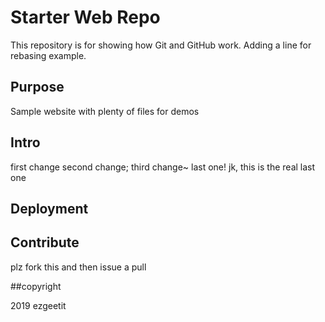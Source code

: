 # Starter Web Repo

This repository is for showing how Git and GitHub work. Adding a line for rebasing example.

## Purpose

Sample website with plenty of files for demos

## Intro 
first change
second change;
third change~
last one!
jk, this is the real last one

## Deployment

## Contribute 

plz fork this and then issue a pull

##copyright 

2019 ezgeetit